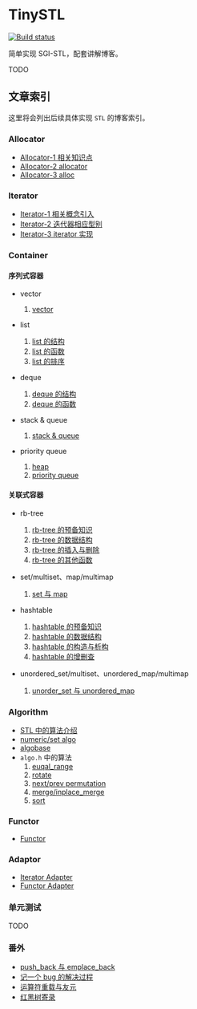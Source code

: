 # TinySTL

[![Build status](https://ci.appveyor.com/api/projects/status/qa386f6e8uakdsff?svg=true)](https://ci.appveyor.com/project/Qlipphoth/tinystl)

简单实现 SGI-STL，配套讲解博客。

TODO

## 文章索引

这里将会列出后续具体实现 `STL` 的博客索引。

### Allocator

- [Allocator-1 相关知识点](https://qlipphoth.github.io/2023/08/19/2023-8-19-2/)
- [Allocator-2 allocator](https://qlipphoth.github.io/2023/08/20/2023-8-20-1/)
- [Allocator-3 alloc](https://qlipphoth.github.io/2023/08/20/2023-8-20-2/)

### Iterator

- [Iterator-1 相关概念引入](https://qlipphoth.github.io/2023/08/22/2023-8-22-1/)
- [Iterator-2 迭代器相应型别](https://qlipphoth.github.io/2023/08/23/2023-8-23-1/)
- [Iterator-3 iterator 实现](https://qlipphoth.github.io/2023/08/24/2023-8-24-1/)

### Container

#### 序列式容器

- vector
  1. [vector](https://qlipphoth.github.io/2023/08/29/2023-8-29-1/)

- list
  1. [list 的结构](https://qlipphoth.github.io/2023/08/31/2023-8-31-1/)
  2. [list 的函数](https://qlipphoth.github.io/2023/09/01/2023-9-1-1/)
  3. [list 的排序](https://qlipphoth.github.io/2023/09/01/2023-9-1-2/)

- deque
  1. [deque 的结构](https://qlipphoth.github.io/2023/09/03/2023-9-3-1/)
  2. [deque 的函数](https://qlipphoth.github.io/2023/09/06/2023-9-6-1/)

- stack & queue
  1. [stack & queue](https://qlipphoth.github.io/2023/09/11/2023-9-11-1/)

- priority queue
  1. [heap](https://qlipphoth.github.io/2023/09/12/2023-9-12-1/)
  2. [priority queue](https://qlipphoth.github.io/2023/09/14/2023-9-14-1/)

#### 关联式容器

- rb-tree
  1. [rb-tree 的预备知识](https://qlipphoth.github.io/2023/09/19/2023-9-19-1/)
  2. [rb-tree 的数据结构](https://qlipphoth.github.io/2023/09/24/2023-9-24-1/)
  3. [rb-tree 的插入与删除](https://qlipphoth.github.io/2023/09/25/2023-9-25-1/)
  4. [rb-tree 的其他函数](https://qlipphoth.github.io/2023/10/06/2023-10-6-1/)

- set/multiset、map/multimap
  1. [set 与 map](https://qlipphoth.github.io/2023/10/07/2023-10-7-1/)

- hashtable
  1. [hashtable 的预备知识](https://qlipphoth.github.io/2023/10/10/2023-10-10-1/)
  2. [hashtable 的数据结构](https://qlipphoth.github.io/2023/10/12/2023-10-12-2/)
  3. [hashtable 的构造与析构](https://qlipphoth.github.io/2023/10/13/2023-10-13-1/)
  4. [hashtable 的增删查](https://qlipphoth.github.io/2023/10/13/2023-10-13-2/)

- unordered_set/multiset、unordered_map/multimap
  1. [unorder_set 与 unordered_map](https://qlipphoth.github.io/2023/10/15/2023-10-15-1/)

### Algorithm

- [STL 中的算法介绍](https://qlipphoth.github.io/2023/10/16/2023-10-16-1/)
- [numeric/set algo](https://qlipphoth.github.io/2023/10/17/2023-10-17-1/)
- [algobase](https://qlipphoth.github.io/2023/10/18/2023-10-18-1/)
- `algo.h` 中的算法
  1. [euqal_range](https://qlipphoth.github.io/2023/10/19/2023-10-19-1/)
  2. [rotate](https://qlipphoth.github.io/2023/10/20/2023-10-20-1/)
  3. [next/prev permutation](https://qlipphoth.github.io/2023/10/21/2023-10-21-1/)
  4. [merge/inplace_merge](https://qlipphoth.github.io/2023/10/22/2023-10-22-1/)
  5. [sort](https://qlipphoth.github.io/2023/10/23/2023-10-23-1/)

### Functor

- [Functor](https://qlipphoth.github.io/2023/10/25/2023-10-25-1/)

### Adaptor

- [Iterator Adapter](https://qlipphoth.github.io/2023/10/29/2023-10-29-1/)
- [Functor Adapter](https://qlipphoth.github.io/2023/10/30/2023-10-30-1/)

### 单元测试

TODO 

### 番外

- [push_back 与 emplace_back](https://qlipphoth.github.io/2023/09/05/2023-9-5-1/)
- [记一个 bug 的解决过程](https://qlipphoth.github.io/2023/09/07/2023-9-7-1/)
- [运算符重载与友元](https://qlipphoth.github.io/2023/09/11/2023-9-11-2/)
- [红黑树寄录](https://qlipphoth.github.io/2023/08/16/2023-8-16-1/)

